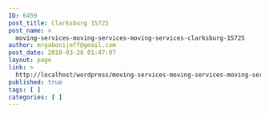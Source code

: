 ```yaml
---
ID: 6459
post_title: Clarksburg 15725
post_name: >
  moving-services-moving-services-moving-services-clarksburg-15725
author: mrgabonijeff@gmail.com
post_date: 2018-03-28 01:47:07
layout: page
link: >
  http://localhost/wordpress/moving-services-moving-services-moving-services-clarksburg-15725/
published: true
tags: [ ]
categories: [ ]
---
```

